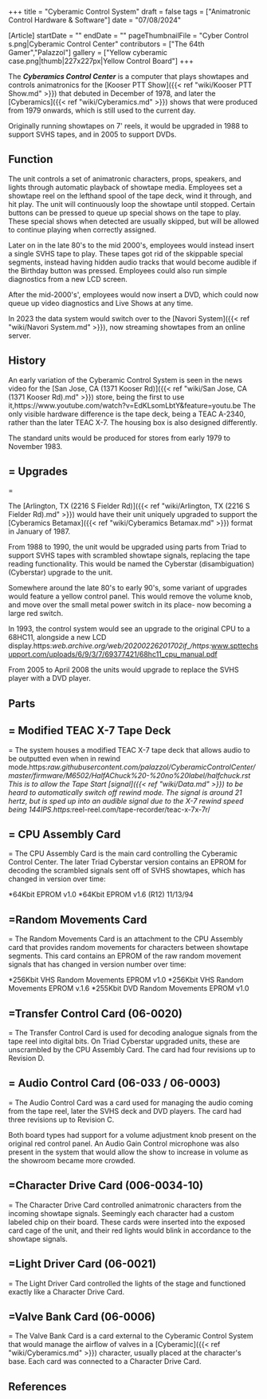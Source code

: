 +++
title = "Cyberamic Control System"
draft = false
tags = ["Animatronic Control Hardware & Software"]
date = "07/08/2024"

[Article]
startDate = ""
endDate = ""
pageThumbnailFile = "Cyber Control s.png|Cyberamic Control Center"
contributors = ["The 64th Gamer","Palazzol"]
gallery = ["Yellow cyberamic case.png|thumb|227x227px|Yellow Control Board"]
+++


The <b><i>Cyberamics Control Center</b></i> is a computer that plays showtapes and controls animatronics for the [Kooser PTT Show]({{< ref "wiki/Kooser PTT Show.md" >}}) that debuted in December of 1978, and later the [Cyberamics]({{< ref "wiki/Cyberamics.md" >}}) shows that were produced from 1979 onwards, which is still used to the current day.

Originally running showtapes on 7' reels, it would be upgraded in 1988 to support SVHS tapes, and in 2005 to support DVDs.

<h2> Function </h2>
The unit controls a set of animatronic characters, props, speakers, and lights through automatic playback of showtape media. Employees set a showtape reel on the lefthand spool of the tape deck, wind it through, and hit play. The unit will continuously loop the showtape until stopped. Certain buttons can be pressed to queue up special shows on the tape to play. These special shows when detected are usually skipped, but will be allowed to continue playing when correctly assigned.

Later on in the late 80's to the mid 2000's, employees would instead insert a single SVHS tape to play. These tapes got rid of the skippable special segments, instead having hidden audio tracks that would become audible if the Birthday button was pressed. Employees could also run simple diagnostics from a new LCD screen.

After the mid-2000's', employees would now insert a DVD, which could now queue up video diagnostics and Live Shows at any time.

In 2023 the data system would switch over to the [Navori System]({{< ref "wiki/Navori System.md" >}}), now streaming showtapes from an online server.

<h2>History</h2>
An early variation of the Cyberamic Control System is seen in the news video for the [San Jose, CA (1371 Kooser Rd)]({{< ref "wiki/San Jose, CA (1371 Kooser Rd).md" >}}) store, being the first to use it,<ref>https://www.youtube.com/watch?v=EdKLsomLbtY&feature=youtu.be</ref> The only visible hardware difference is the tape deck, being a TEAC A-2340, rather than the later TEAC X-7. The housing box is also designed differently.

The standard units would be produced for stores from early 1979 to November 1983.

<h2>= Upgrades </h2>=

The [Arlington, TX (2216 S Fielder Rd)]({{< ref "wiki/Arlington, TX (2216 S Fielder Rd).md" >}}) would have their unit uniquely upgraded to support the [Cyberamics Betamax]({{< ref "wiki/Cyberamics Betamax.md" >}}) format in January of 1987.

From 1988 to 1990, the unit would be upgraded using parts from Triad to support SVHS tapes with scrambled showtape signals, replacing the tape reading functionality. This would be named the Cyberstar (disambiguation) (Cyberstar) upgrade to the unit.

Somewhere around the late 80's to early 90's, some variant of upgrades would feature a yellow control panel. This would remove the volume knob, and move over the small metal power switch in its place- now becoming a large red switch.

In 1993, the control system would see an upgrade to the original CPU to a 68HC11, alongside a new LCD display.<ref>https:<i>web.archive.org/web/20200226201702if_/https:</i>www.spttechsupport.com/uploads/6/9/3/7/69377421/68hc11_cpu_manual.pdf</ref>

From 2005 to April 2008 the units would upgrade to replace the SVHS player with a DVD player.

<h2> Parts </h2>

<h2>= Modified TEAC X-7 Tape Deck </h2>=
The system houses a modified TEAC X-7 tape deck that allows audio to be outputted even when in rewind mode.<ref>https:<i>raw.githubusercontent.com/palazzol/CyberamicControlCenter/master/firmware/M6502/HalfAChuck%20-%20no%20label/halfchuck.rst</ref> This is to allow the <i>Tape Start</i> [signal]({{< ref "wiki/Data.md" >}}) to be heard to automatically switch off rewind mode. The signal is around 21 hertz, but is sped up into an audible signal due to the X-7 rewind speed being 144IPS.<ref>https:</i>reel-reel.com/tape-recorder/teac-x-7x-7r/</ref>

<h2>= CPU Assembly Card </h2>=
The CPU Assembly Card is the main card controlling the Cyberamic Control Center. The later Triad Cyberstar version contains an EPROM for decoding the scrambled signals sent off of SVHS showtapes, which has changed in version over time:

*64Kbit EPROM v1.0
*64Kbit EPROM v1.6 (R12) 11/13/94

<h2>=Random Movements Card </h2>=
The Random Movements Card is an attachment to the CPU Assembly card that provides random movements for characters between showtape segments. This card contains an EPROM of the raw random movement signals that has changed in version number over time:

*256Kbit VHS Random Movements EPROM v1.0
*256Kbit VHS Random Movements EPROM v.1.6
*255Kbit DVD Random Movements EPROM v1.0

<h2>=Transfer Control Card (06-0020)</h2>=
The Transfer Control Card is used for decoding analogue signals from the tape reel into digital bits. On Triad Cyberstar upgraded units, these are unscrambled by the CPU Assembly Card. The card had four revisions up to Revision D.

<h2>= Audio Control Card (06-033 / 06-0003)</h2>=
The Audio Control Card was a card used for managing the audio coming from the tape reel, later the SVHS deck and DVD players. The card had three revisions up to Revision C.

Both board types had support for a volume adjustment knob present on the original red control panel. An Audio Gain Control microphone was also present in the system that would allow the show to increase in volume as the showroom became more crowded.

<h2>=Character Drive Card (006-0034-10)</h2>=
The Character Drive Card controlled animatronic characters from the incoming showtape signals. Seemingly each character had a custom labeled chip on their board. These cards were inserted into the exposed card cage of the unit, and their red lights would blink in accordance to the showtape signals.

<h2>=Light Driver Card (06-0021)</h2>=
The Light Driver Card controlled the lights of the stage and functioned exactly like a Character Drive Card.

<h2>=Valve Bank Card (06-0006)</h2>=
The Valve Bank Card is a card external to the Cyberamic Control System that would manage the airflow of valves in a [Cyberamic]({{< ref "wiki/Cyberamics.md" >}}) character, usually placed at the character's base. Each card was connected to a Character Drive Card.




<h2>References</h2>

<references />